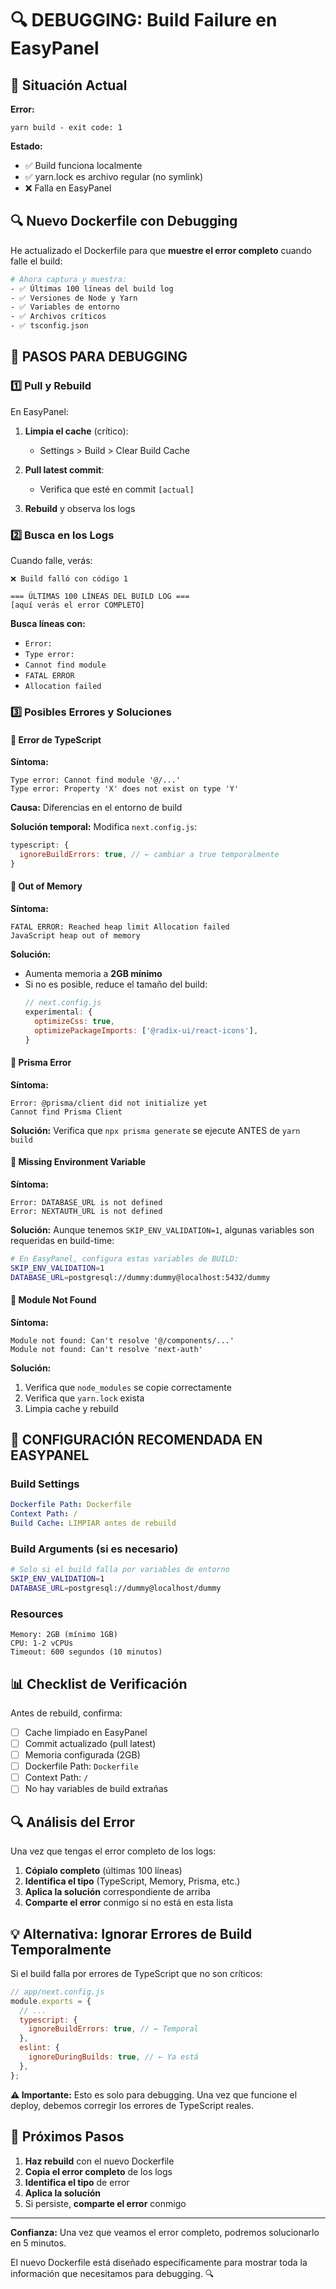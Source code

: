 
# 🔍 DEBUGGING: Build Failure en EasyPanel

## 🎯 Situación Actual

**Error:**
```
yarn build - exit code: 1
```

**Estado:**
- ✅ Build funciona localmente
- ✅ yarn.lock es archivo regular (no symlink)
- ❌ Falla en EasyPanel

## 🔍 Nuevo Dockerfile con Debugging

He actualizado el Dockerfile para que **muestre el error completo** cuando falle el build:

```dockerfile
# Ahora captura y muestra:
- ✅ Últimas 100 líneas del build log
- ✅ Versiones de Node y Yarn
- ✅ Variables de entorno
- ✅ Archivos críticos
- ✅ tsconfig.json
```

## 🚀 PASOS PARA DEBUGGING

### 1️⃣ Pull y Rebuild

En EasyPanel:

1. **Limpia el cache** (crítico):
   - Settings > Build > Clear Build Cache

2. **Pull latest commit**:
   - Verifica que esté en commit `[actual]`

3. **Rebuild** y observa los logs

### 2️⃣ Busca en los Logs

Cuando falle, verás:

```
❌ Build falló con código 1

=== ÚLTIMAS 100 LÍNEAS DEL BUILD LOG ===
[aquí verás el error COMPLETO]
```

**Busca líneas con:**
- `Error:`
- `Type error:`
- `Cannot find module`
- `FATAL ERROR`
- `Allocation failed`

### 3️⃣ Posibles Errores y Soluciones

#### 🔴 Error de TypeScript

**Síntoma:**
```
Type error: Cannot find module '@/...'
Type error: Property 'X' does not exist on type 'Y'
```

**Causa:** Diferencias en el entorno de build

**Solución temporal:**
Modifica `next.config.js`:
```javascript
typescript: {
  ignoreBuildErrors: true, // ← cambiar a true temporalmente
}
```

#### 🔴 Out of Memory

**Síntoma:**
```
FATAL ERROR: Reached heap limit Allocation failed
JavaScript heap out of memory
```

**Solución:**
- Aumenta memoria a **2GB mínimo**
- Si no es posible, reduce el tamaño del build:
  ```javascript
  // next.config.js
  experimental: {
    optimizeCss: true,
    optimizePackageImports: ['@radix-ui/react-icons'],
  }
  ```

#### 🔴 Prisma Error

**Síntoma:**
```
Error: @prisma/client did not initialize yet
Cannot find Prisma Client
```

**Solución:**
Verifica que `npx prisma generate` se ejecute ANTES de `yarn build`

#### 🔴 Missing Environment Variable

**Síntoma:**
```
Error: DATABASE_URL is not defined
Error: NEXTAUTH_URL is not defined
```

**Solución:**
Aunque tenemos `SKIP_ENV_VALIDATION=1`, algunas variables son requeridas en build-time:

```bash
# En EasyPanel, configura estas variables de BUILD:
SKIP_ENV_VALIDATION=1
DATABASE_URL=postgresql://dummy:dummy@localhost:5432/dummy
```

#### 🔴 Module Not Found

**Síntoma:**
```
Module not found: Can't resolve '@/components/...'
Module not found: Can't resolve 'next-auth'
```

**Solución:**
1. Verifica que `node_modules` se copie correctamente
2. Verifica que `yarn.lock` exista
3. Limpia cache y rebuild

## 🎯 CONFIGURACIÓN RECOMENDADA EN EASYPANEL

### Build Settings

```yaml
Dockerfile Path: Dockerfile
Context Path: /
Build Cache: LIMPIAR antes de rebuild
```

### Build Arguments (si es necesario)

```bash
# Solo si el build falla por variables de entorno
SKIP_ENV_VALIDATION=1
DATABASE_URL=postgresql://dummy@localhost/dummy
```

### Resources

```
Memory: 2GB (mínimo 1GB)
CPU: 1-2 vCPUs
Timeout: 600 segundos (10 minutos)
```

## 📊 Checklist de Verificación

Antes de rebuild, confirma:

- [ ] Cache limpiado en EasyPanel
- [ ] Commit actualizado (pull latest)
- [ ] Memoria configurada (2GB)
- [ ] Dockerfile Path: `Dockerfile`
- [ ] Context Path: `/`
- [ ] No hay variables de build extrañas

## 🔍 Análisis del Error

Una vez que tengas el error completo de los logs:

1. **Cópialo completo** (últimas 100 líneas)
2. **Identifica el tipo** (TypeScript, Memory, Prisma, etc.)
3. **Aplica la solución** correspondiente de arriba
4. **Comparte el error** conmigo si no está en esta lista

## 💡 Alternativa: Ignorar Errores de Build Temporalmente

Si el build falla por errores de TypeScript que no son críticos:

```javascript
// app/next.config.js
module.exports = {
  // ...
  typescript: {
    ignoreBuildErrors: true, // ← Temporal
  },
  eslint: {
    ignoreDuringBuilds: true, // ← Ya está
  },
};
```

**⚠️ Importante:** Esto es solo para debugging. Una vez que funcione el deploy, debemos corregir los errores de TypeScript reales.

## 🎯 Próximos Pasos

1. **Haz rebuild** con el nuevo Dockerfile
2. **Copia el error completo** de los logs
3. **Identifica el tipo** de error
4. **Aplica la solución**
5. Si persiste, **comparte el error** conmigo

---

**Confianza:** Una vez que veamos el error completo, podremos solucionarlo en 5 minutos.

El nuevo Dockerfile está diseñado específicamente para mostrar toda la información que necesitamos para debugging. 🔍

